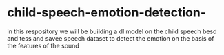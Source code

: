 # child-speech-emotion-detection-
in this respository we will be building a dl model on the child speech besd and tess and savee speech dataset to detect the emotion on the basis of the features of the sound 
